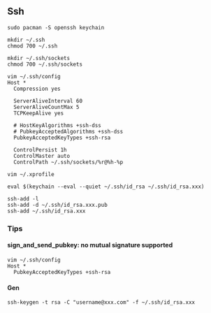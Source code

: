 ## Ssh

```
sudo pacman -S openssh keychain
```

```
mkdir ~/.ssh
chmod 700 ~/.ssh
```

```
mkdir ~/.ssh/sockets
chmod 700 ~/.ssh/sockets

vim ~/.ssh/config
Host *
  Compression yes

  ServerAliveInterval 60
  ServerAliveCountMax 5
  TCPKeepAlive yes

  # HostKeyAlgorithms +ssh-dss
  # PubkeyAcceptedAlgorithms +ssh-dss
  PubkeyAcceptedKeyTypes +ssh-rsa

  ControlPersist 1h
  ControlMaster auto
  ControlPath ~/.ssh/sockets/%r@%h-%p
```

```
vim ~/.xprofile

eval $(keychain --eval --quiet ~/.ssh/id_rsa ~/.ssh/id_rsa.xxx)
```

```
ssh-add -l
ssh-add -d ~/.ssh/id_rsa.xxx.pub
ssh-add ~/.ssh/id_rsa.xxx
```

### Tips

#### sign_and_send_pubkey: no mutual signature supported

```
vim ~/.ssh/config
Host *
  PubkeyAcceptedKeyTypes +ssh-rsa
```

#### Gen

```
ssh-keygen -t rsa -C "username@xxx.com" -f ~/.ssh/id_rsa.xxx
```
